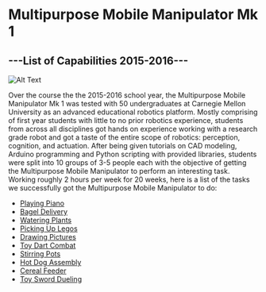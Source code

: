 # Multipurpose Mobile Manipulator Mk 1
## ---List of Capabilities 2015-2016--- 

![Alt Text](http://cdn.instructables.com/F7Q/C851/IOIWAD0A/F7QC851IOIWAD0A.LARGE.jpg)

Over the course the the 2015-2016 school year, the Multipurpose Mobile Manipulator Mk 1 was tested with 50 undergraduates
at Carnegie Mellon University as an advanced educational robotics platform. Mostly comprising of first year students with 
little to no prior robotics experience, students from across all disciplines got hands on experience working with a research 
grade robot and got a taste of the entire scope of robotics: perception, cognition, and actuation. After being given tutorials 
on CAD modeling, Arduino programming and Python scripting with provided libraries, students were split into 10 groups of 3-5 
people each with the objective of getting the Multipurpose Mobile Manipulator to perform an interesting task. Working roughly 
2 hours per week for 20 weeks, here is a list of the tasks we successfully got the Multipurpose Mobile Manipulator to do:

* [Playing Piano](https://github.com/johnchoi313/MMM_2015-2016/tree/master/MMM_Piano)
* [Bagel Delivery](https://github.com/johnchoi313/MMM_2015-2016/tree/master/MMM_Bagels)
* [Watering Plants](https://github.com/johnchoi313/MMM_2015-2016/tree/master/MMM_Plants)
* [Picking Up Legos](https://github.com/johnchoi313/MMM_2015-2016/tree/master/MMM_ToyBricks)
* [Drawing Pictures](https://github.com/johnchoi313/MMM_2015-2016/tree/master/MMM_Drawing)
* [Toy Dart Combat](https://github.com/johnchoi313/MMM_2015-2016/tree/master/MMM_Stirring)
* [Stirring Pots](https://github.com/johnchoi313/MMM_2015-2016/tree/master/MMM_Stirring)
* [Hot Dog Assembly](https://github.com/johnchoi313/MMM_2015-2016/tree/master/MMM_HotDog)
* [Cereal Feeder](https://github.com/johnchoi313/MMM_2015-2016/tree/master/MMM_Cereal)
* [Toy Sword Dueling](https://github.com/johnchoi313/MMM_2015-2016/tree/master/MMM_ToySword)
